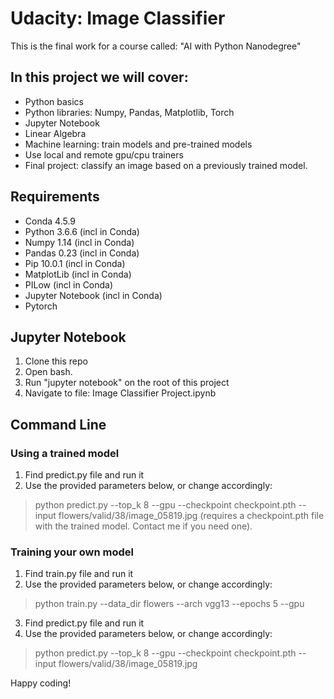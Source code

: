 # Udacity: Image Classifier

This is the final work for a course called: "AI with Python Nanodegree"

## In this project we will cover: 
* Python basics
* Python libraries: Numpy, Pandas, Matplotlib, Torch
* Jupyter Notebook
* Linear Algebra
* Machine learning: train models and pre-trained models
* Use local and remote gpu/cpu trainers
* Final project: classify an image based on a previously trained model. 

## Requirements
* Conda 4.5.9 
* Python 3.6.6 (incl in Conda)
* Numpy 1.14 (incl in Conda)
* Pandas 0.23 (incl in Conda)
* Pip 10.0.1 (incl in Conda)
* MatplotLib (incl in Conda)
* PILow (incl in Conda)
* Jupyter Notebook (incl in Conda)
* Pytorch

## Jupyter Notebook
1. Clone this repo
2. Open bash. 
3. Run "jupyter notebook" on the root of this project
4. Navigate to file: Image Classifier Project.ipynb

## Command Line
### Using a trained model
1. Find predict.py file and run it
2. Use the provided parameters below, or change accordingly:
> python predict.py --top_k 8 --gpu --checkpoint checkpoint.pth --input flowers/valid/38/image_05819.jpg
(requires a checkpoint.pth file with the trained model. Contact me if you need one). 

### Training your own model
1. Find train.py file and run it
2. Use the provided parameters below, or change accordingly:
> python train.py --data_dir flowers --arch vgg13 --epochs 5 --gpu 
3. Find predict.py file and run it
4. Use the provided parameters below, or change accordingly:
> python predict.py --top_k 8 --gpu --checkpoint checkpoint.pth --input flowers/valid/38/image_05819.jpg

Happy coding!
